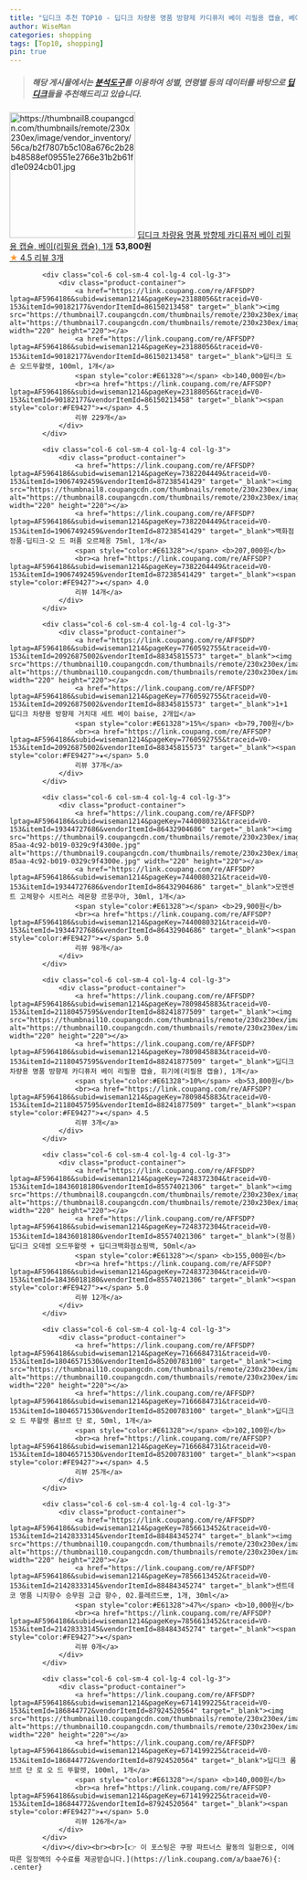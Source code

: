 ```yaml
---
title: "딥디크 추천 TOP10 - 딥디크 차량용 명품 방향제 카디퓨저 베이 리필용 캡슐, 베이(리필용 캡슐), 1개"
author: WiseMan
categories: shopping
tags: [Top10, shopping]
pin: true
---
```


> ##### 해당 게시물에서는 [**분석도구**](https://itemscout.io/)를 이용하여 **성별**, **연령별** 등의 데이터를 바탕으로 [**딥디크**](https://link.coupang.com/a/baae76)들을 추천해드리고 있습니다.
<div class="container"><div class="row">
            <div class="col-6 col-sm-4 col-lg-4 col-lg-3">
                <div class="product-container">
                    <a href="https://link.coupang.com/re/AFFSDP?lptag=AF5964186&subid=wiseman1214&pageKey=7809845883&traceid=V0-153&itemId=21180457594&vendorItemId=88241877504" target="_blank"><img src="https://thumbnail8.coupangcdn.com/thumbnails/remote/230x230ex/image/vendor_inventory/56ca/b2f7807b5c108a676c2b28b48588ef09551e2766e31b2b61fd1e0924cb01.jpg" alt="https://thumbnail8.coupangcdn.com/thumbnails/remote/230x230ex/image/vendor_inventory/56ca/b2f7807b5c108a676c2b28b48588ef09551e2766e31b2b61fd1e0924cb01.jpg" width="220" height="220"></a>
                    <a href="https://link.coupang.com/re/AFFSDP?lptag=AF5964186&subid=wiseman1214&pageKey=7809845883&traceid=V0-153&itemId=21180457594&vendorItemId=88241877504" target="_blank">딥디크 차량용 명품 방향제 카디퓨저 베이 리필용 캡슐, 베이(리필용 캡슐), 1개</a>
                    <span style="color:#E61328"></span> <b>53,800원</b>
                    <br><a href="https://link.coupang.com/re/AFFSDP?lptag=AF5964186&subid=wiseman1214&pageKey=7809845883&traceid=V0-153&itemId=21180457594&vendorItemId=88241877504" target="_blank"><span style="color:#FE9427">★</span> 4.5
                    리뷰 3개</a>
                </div>
            </div>
            
            <div class="col-6 col-sm-4 col-lg-4 col-lg-3">
                <div class="product-container">
                    <a href="https://link.coupang.com/re/AFFSDP?lptag=AF5964186&subid=wiseman1214&pageKey=23188056&traceid=V0-153&itemId=90182177&vendorItemId=86150213458" target="_blank"><img src="https://thumbnail7.coupangcdn.com/thumbnails/remote/230x230ex/image/vendor_inventory/453f/0f66250156f3eb71a3094f8d8ecb4290606df5989446ff091aeb48218a9e.jpg" alt="https://thumbnail7.coupangcdn.com/thumbnails/remote/230x230ex/image/vendor_inventory/453f/0f66250156f3eb71a3094f8d8ecb4290606df5989446ff091aeb48218a9e.jpg" width="220" height="220"></a>
                    <a href="https://link.coupang.com/re/AFFSDP?lptag=AF5964186&subid=wiseman1214&pageKey=23188056&traceid=V0-153&itemId=90182177&vendorItemId=86150213458" target="_blank">딥티크 도 손 오드뚜왈렛, 100ml, 1개</a>
                    <span style="color:#E61328"></span> <b>140,000원</b>
                    <br><a href="https://link.coupang.com/re/AFFSDP?lptag=AF5964186&subid=wiseman1214&pageKey=23188056&traceid=V0-153&itemId=90182177&vendorItemId=86150213458" target="_blank"><span style="color:#FE9427">★</span> 4.5
                    리뷰 229개</a>
                </div>
            </div>
            
            <div class="col-6 col-sm-4 col-lg-4 col-lg-3">
                <div class="product-container">
                    <a href="https://link.coupang.com/re/AFFSDP?lptag=AF5964186&subid=wiseman1214&pageKey=7382204449&traceid=V0-153&itemId=19067492459&vendorItemId=87238541429" target="_blank"><img src="https://thumbnail8.coupangcdn.com/thumbnails/remote/230x230ex/image/vendor_inventory/d549/14ecfc24554d4c69d869b37ffd7e0c56313bff5eac20702809232820e057.jpg" alt="https://thumbnail8.coupangcdn.com/thumbnails/remote/230x230ex/image/vendor_inventory/d549/14ecfc24554d4c69d869b37ffd7e0c56313bff5eac20702809232820e057.jpg" width="220" height="220"></a>
                    <a href="https://link.coupang.com/re/AFFSDP?lptag=AF5964186&subid=wiseman1214&pageKey=7382204449&traceid=V0-153&itemId=19067492459&vendorItemId=87238541429" target="_blank">백화점정품-딥티크-오 드 퍼퓸 오르페옹 75ml, 1개</a>
                    <span style="color:#E61328"></span> <b>207,000원</b>
                    <br><a href="https://link.coupang.com/re/AFFSDP?lptag=AF5964186&subid=wiseman1214&pageKey=7382204449&traceid=V0-153&itemId=19067492459&vendorItemId=87238541429" target="_blank"><span style="color:#FE9427">★</span> 4.0
                    리뷰 14개</a>
                </div>
            </div>
            
            <div class="col-6 col-sm-4 col-lg-4 col-lg-3">
                <div class="product-container">
                    <a href="https://link.coupang.com/re/AFFSDP?lptag=AF5964186&subid=wiseman1214&pageKey=7760592755&traceid=V0-153&itemId=20926875002&vendorItemId=88345815573" target="_blank"><img src="https://thumbnail10.coupangcdn.com/thumbnails/remote/230x230ex/image/vendor_inventory/99bb/8c40d940df022df52ba23203ddf40abc81d2ca145fa193b30814fa21ba56.png" alt="https://thumbnail10.coupangcdn.com/thumbnails/remote/230x230ex/image/vendor_inventory/99bb/8c40d940df022df52ba23203ddf40abc81d2ca145fa193b30814fa21ba56.png" width="220" height="220"></a>
                    <a href="https://link.coupang.com/re/AFFSDP?lptag=AF5964186&subid=wiseman1214&pageKey=7760592755&traceid=V0-153&itemId=20926875002&vendorItemId=88345815573" target="_blank">1+1 딥디크 차량용 방향제 거치대 세트 베이 baise, 2개입</a>
                    <span style="color:#E61328">15%</span> <b>79,700원</b>
                    <br><a href="https://link.coupang.com/re/AFFSDP?lptag=AF5964186&subid=wiseman1214&pageKey=7760592755&traceid=V0-153&itemId=20926875002&vendorItemId=88345815573" target="_blank"><span style="color:#FE9427">★</span> 5.0
                    리뷰 37개</a>
                </div>
            </div>
            
            <div class="col-6 col-sm-4 col-lg-4 col-lg-3">
                <div class="product-container">
                    <a href="https://link.coupang.com/re/AFFSDP?lptag=AF5964186&subid=wiseman1214&pageKey=7440080321&traceid=V0-153&itemId=19344727686&vendorItemId=86432904686" target="_blank"><img src="https://thumbnail9.coupangcdn.com/thumbnails/remote/230x230ex/image/retail/images/2023/06/30/15/9/ff55d84f-85aa-4c92-b019-0329c9f4300e.jpg" alt="https://thumbnail9.coupangcdn.com/thumbnails/remote/230x230ex/image/retail/images/2023/06/30/15/9/ff55d84f-85aa-4c92-b019-0329c9f4300e.jpg" width="220" height="220"></a>
                    <a href="https://link.coupang.com/re/AFFSDP?lptag=AF5964186&subid=wiseman1214&pageKey=7440080321&traceid=V0-153&itemId=19344727686&vendorItemId=86432904686" target="_blank">모멘센트 고체향수 시트러스 레몬향 르몽쿠아, 30ml, 1개</a>
                    <span style="color:#E61328"></span> <b>29,900원</b>
                    <br><a href="https://link.coupang.com/re/AFFSDP?lptag=AF5964186&subid=wiseman1214&pageKey=7440080321&traceid=V0-153&itemId=19344727686&vendorItemId=86432904686" target="_blank"><span style="color:#FE9427">★</span> 5.0
                    리뷰 98개</a>
                </div>
            </div>
            
            <div class="col-6 col-sm-4 col-lg-4 col-lg-3">
                <div class="product-container">
                    <a href="https://link.coupang.com/re/AFFSDP?lptag=AF5964186&subid=wiseman1214&pageKey=7809845883&traceid=V0-153&itemId=21180457595&vendorItemId=88241877509" target="_blank"><img src="https://thumbnail10.coupangcdn.com/thumbnails/remote/230x230ex/image/vendor_inventory/6bbc/09fad1444ea532afdc54fd8bd539ad81af9e5b7297e4101ce8c535797487.jpg" alt="https://thumbnail10.coupangcdn.com/thumbnails/remote/230x230ex/image/vendor_inventory/6bbc/09fad1444ea532afdc54fd8bd539ad81af9e5b7297e4101ce8c535797487.jpg" width="220" height="220"></a>
                    <a href="https://link.coupang.com/re/AFFSDP?lptag=AF5964186&subid=wiseman1214&pageKey=7809845883&traceid=V0-153&itemId=21180457595&vendorItemId=88241877509" target="_blank">딥디크 차량용 명품 방향제 카디퓨저 베이 리필용 캡슐, 휘기에(리필용 캡슐), 1개</a>
                    <span style="color:#E61328">10%</span> <b>53,800원</b>
                    <br><a href="https://link.coupang.com/re/AFFSDP?lptag=AF5964186&subid=wiseman1214&pageKey=7809845883&traceid=V0-153&itemId=21180457595&vendorItemId=88241877509" target="_blank"><span style="color:#FE9427">★</span> 4.5
                    리뷰 3개</a>
                </div>
            </div>
            
            <div class="col-6 col-sm-4 col-lg-4 col-lg-3">
                <div class="product-container">
                    <a href="https://link.coupang.com/re/AFFSDP?lptag=AF5964186&subid=wiseman1214&pageKey=7248372304&traceid=V0-153&itemId=18436018180&vendorItemId=85574021306" target="_blank"><img src="https://thumbnail8.coupangcdn.com/thumbnails/remote/230x230ex/image/vendor_inventory/5ced/f0cb4a91ac9f9a4b161ff99fe665f8036b18c63e7f4f7369e093254e9a00.jpg" alt="https://thumbnail8.coupangcdn.com/thumbnails/remote/230x230ex/image/vendor_inventory/5ced/f0cb4a91ac9f9a4b161ff99fe665f8036b18c63e7f4f7369e093254e9a00.jpg" width="220" height="220"></a>
                    <a href="https://link.coupang.com/re/AFFSDP?lptag=AF5964186&subid=wiseman1214&pageKey=7248372304&traceid=V0-153&itemId=18436018180&vendorItemId=85574021306" target="_blank">(정품)딥디크 오데썽 오드뚜왈렛 + 딥디크백화점쇼핑백, 50ml</a>
                    <span style="color:#E61328"></span> <b>155,000원</b>
                    <br><a href="https://link.coupang.com/re/AFFSDP?lptag=AF5964186&subid=wiseman1214&pageKey=7248372304&traceid=V0-153&itemId=18436018180&vendorItemId=85574021306" target="_blank"><span style="color:#FE9427">★</span> 5.0
                    리뷰 12개</a>
                </div>
            </div>
            
            <div class="col-6 col-sm-4 col-lg-4 col-lg-3">
                <div class="product-container">
                    <a href="https://link.coupang.com/re/AFFSDP?lptag=AF5964186&subid=wiseman1214&pageKey=7166684731&traceid=V0-153&itemId=18046571530&vendorItemId=85200783100" target="_blank"><img src="https://thumbnail10.coupangcdn.com/thumbnails/remote/230x230ex/image/vendor_inventory/32bf/280cd3d1eb9311664849640f44b117148e0cb406e279409f166d943b98eb.jpg" alt="https://thumbnail10.coupangcdn.com/thumbnails/remote/230x230ex/image/vendor_inventory/32bf/280cd3d1eb9311664849640f44b117148e0cb406e279409f166d943b98eb.jpg" width="220" height="220"></a>
                    <a href="https://link.coupang.com/re/AFFSDP?lptag=AF5964186&subid=wiseman1214&pageKey=7166684731&traceid=V0-153&itemId=18046571530&vendorItemId=85200783100" target="_blank">딥디크 오 드 뚜왈렛 롬브르 단 로, 50ml, 1개</a>
                    <span style="color:#E61328"></span> <b>102,100원</b>
                    <br><a href="https://link.coupang.com/re/AFFSDP?lptag=AF5964186&subid=wiseman1214&pageKey=7166684731&traceid=V0-153&itemId=18046571530&vendorItemId=85200783100" target="_blank"><span style="color:#FE9427">★</span> 4.5
                    리뷰 25개</a>
                </div>
            </div>
            
            <div class="col-6 col-sm-4 col-lg-4 col-lg-3">
                <div class="product-container">
                    <a href="https://link.coupang.com/re/AFFSDP?lptag=AF5964186&subid=wiseman1214&pageKey=7856613452&traceid=V0-153&itemId=21428333145&vendorItemId=88484345274" target="_blank"><img src="https://thumbnail10.coupangcdn.com/thumbnails/remote/230x230ex/image/vendor_inventory/53cf/67b1f2dd3519a08137d4f7284da7f7c648da30f0bb68bddb064e44db2dcc.png" alt="https://thumbnail10.coupangcdn.com/thumbnails/remote/230x230ex/image/vendor_inventory/53cf/67b1f2dd3519a08137d4f7284da7f7c648da30f0bb68bddb064e44db2dcc.png" width="220" height="220"></a>
                    <a href="https://link.coupang.com/re/AFFSDP?lptag=AF5964186&subid=wiseman1214&pageKey=7856613452&traceid=V0-153&itemId=21428333145&vendorItemId=88484345274" target="_blank">센트데코 명품 니치향수 승무원 고급 향수, 02.플레르드뽀, 1개, 30ml</a>
                    <span style="color:#E61328">47%</span> <b>10,000원</b>
                    <br><a href="https://link.coupang.com/re/AFFSDP?lptag=AF5964186&subid=wiseman1214&pageKey=7856613452&traceid=V0-153&itemId=21428333145&vendorItemId=88484345274" target="_blank"><span style="color:#FE9427">★</span> 
                    리뷰 0개</a>
                </div>
            </div>
            
            <div class="col-6 col-sm-4 col-lg-4 col-lg-3">
                <div class="product-container">
                    <a href="https://link.coupang.com/re/AFFSDP?lptag=AF5964186&subid=wiseman1214&pageKey=6714199225&traceid=V0-153&itemId=186844772&vendorItemId=87924520564" target="_blank"><img src="https://thumbnail10.coupangcdn.com/thumbnails/remote/230x230ex/image/vendor_inventory/23ee/3d50c80a408872ff5c9350101f8f12100ea7639ad7e226dcd62624fc3239.jpg" alt="https://thumbnail10.coupangcdn.com/thumbnails/remote/230x230ex/image/vendor_inventory/23ee/3d50c80a408872ff5c9350101f8f12100ea7639ad7e226dcd62624fc3239.jpg" width="220" height="220"></a>
                    <a href="https://link.coupang.com/re/AFFSDP?lptag=AF5964186&subid=wiseman1214&pageKey=6714199225&traceid=V0-153&itemId=186844772&vendorItemId=87924520564" target="_blank">딥디크 롬브르 단 로 오 드 뚜왈렛, 100ml, 1개</a>
                    <span style="color:#E61328"></span> <b>140,000원</b>
                    <br><a href="https://link.coupang.com/re/AFFSDP?lptag=AF5964186&subid=wiseman1214&pageKey=6714199225&traceid=V0-153&itemId=186844772&vendorItemId=87924520564" target="_blank"><span style="color:#FE9427">★</span> 5.0
                    리뷰 126개</a>
                </div>
            </div>
            </div></div><br><br>[👉 이 포스팅은 쿠팡 파트너스 활동의 일환으로, 이에 따른 일정액의 수수료를 제공받습니다.](https://link.coupang.com/a/baae76){: .center}